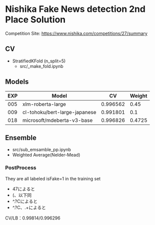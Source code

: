 # Nishika Fake News detection 2nd Place Solution
Competition Site: https://www.nishika.com/competitions/27/summary

## CV
- StratifiedKFold (n_split=5)  
  - src/_make_fold.ipynb

## Models
| EXP | Model                         | CV       | Weight | 
| --- | ----------------------------- | -------- | ------ | 
| 005 | xlm-roberta-large             | 0.996562 | 0.45   | 
| 009 | cl-tohoku/bert-large-japanese | 0.991801 | 0.1    | 
| 018 | microsoft/mdeberta-v3-base    | 0.996826 | 0.4725 | 

## Ensemble
- src/sub_emsamble_pp.ipynb
- Weighted Average(Nelder-Mead)

### PostProcess
They are all labeled isFake=1 in the training set
- 47によると
- \(、以下同
- ^.?Cによると
- ^.?C、.+によると

CV/LB：0.99814/0.996296